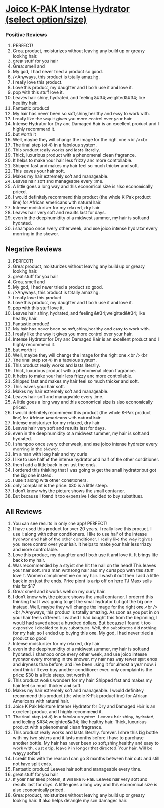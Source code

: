 # [Joico K-PAK Intense Hydrator (select option/size)](https://products.checkmycream.com/products/Joico-K-PAK-Intense-Hydrator-(select-optionsize).html)

### Positive Reviews

<ol>
      <li>PERFECT!</li>
      <li>Great product, moisturizes without leaving any build up or greasy looking hair.</li>
      <li>great stuff for you hair</li>
      <li>Great smell and</li>
      <li>My god, I had never tried a product so good.</li>
      <li>/&gt;Anyways, this product is totally amazing.</li>
      <li>I really love this product.</li>
      <li>Love this product, my daughter and I both use it and love it.  </li>
      <li>pop with this stuff love it.</li>
      <li>Leaves hair shiny, hydrated, and feeling &amp;#34;weighted&amp;#34; like healthy hair.</li>
      <li>Fantastic product!  </li>
      <li>My hair has never been so soft,shiny,healthy and easy to work with.</li>
      <li>I really like the way it gives you more control over your hair.</li>
      <li>Intense Hydrator for Dry and Damaged Hair is an excellent product and I highly recommend it.</li>
      <li>but worth it</li>
      <li>Well, maybe they will change the image for the right one.&lt;br /&gt;&lt;br</li>
      <li>The final step (of 4) in a fabulous system.</li>
      <li>This product really works and lasts literally.</li>
      <li>Thick, luxurious product with a phenomenal clean fragrance.</li>
      <li>It helps to make your hair less frizzy and more controllable.</li>
      <li>Shipped fast and makes my hair feel so much thicker and soft.</li>
      <li>This leaves your hair soft.</li>
      <li>Makes my hair extremely soft and manageable.  </li>
      <li>Leaves hair soft and manageable every time.</li>
      <li>A little goes a long way and this economical size is also economically priced.</li>
      <li>I would definitely recommend this product (the whole K-Pak product line) for African Americans with natural hair.</li>
      <li>Intense moisturizer for my relaxed, dry hair</li>
      <li>Leaves hair very soft and results last for days.  </li>
      <li>even in the deep humidity of a midwest summer, my hair is soft and hydrated.</li>
      <li>i shampoo once every other week, and use joico intense hydrator every morning in the shower.</li>
</ol>


<h2>Negative Reviews</h2>
<ol>
<li> PERFECT!</li>
<li> Great product, moisturizes without leaving any build up or greasy looking hair.</li>
<li> great stuff for you hair</li>
<li> Great smell and</li>
<li> My god, I had never tried a product so good.</li>
<li> /&gt;Anyways, this product is totally amazing.</li>
<li> I really love this product.</li>
<li> Love this product, my daughter and I both use it and love it.  </li>
<li> pop with this stuff love it.</li>
<li> Leaves hair shiny, hydrated, and feeling &amp;#34;weighted&amp;#34; like healthy hair.</li>
<li> Fantastic product!  </li>
<li> My hair has never been so soft,shiny,healthy and easy to work with.</li>
<li> I really like the way it gives you more control over your hair.</li>
<li> Intense Hydrator for Dry and Damaged Hair is an excellent product and I highly recommend it.</li>
<li> but worth it</li>
<li> Well, maybe they will change the image for the right one.&lt;br /&gt;&lt;br</li>
<li> The final step (of 4) in a fabulous system.</li>
<li> This product really works and lasts literally.</li>
<li> Thick, luxurious product with a phenomenal clean fragrance.</li>
<li> It helps to make your hair less frizzy and more controllable.</li>
<li> Shipped fast and makes my hair feel so much thicker and soft.</li>
<li> This leaves your hair soft.</li>
<li> Makes my hair extremely soft and manageable.  </li>
<li> Leaves hair soft and manageable every time.</li>
<li> A little goes a long way and this economical size is also economically priced.</li>
<li> I would definitely recommend this product (the whole K-Pak product line) for African Americans with natural hair.</li>
<li> Intense moisturizer for my relaxed, dry hair</li>
<li> Leaves hair very soft and results last for days.  </li>
<li> even in the deep humidity of a midwest summer, my hair is soft and hydrated.</li>
<li> i shampoo once every other week, and use joico intense hydrator every morning in the shower.</li>
<li> Im a man with long hair and my curls</li>
<li> I like to use half of the intense hydrator and half of the other conditioner.</li>
<li> then I add a little back in on just the ends.</li>
<li> I ordered this thinking that I was going to get the small hydrator but got the big one instead.</li>
<li> I use it along with other conditioners.</li>
<li> only complaint is the price: $30 is a little steep.</li>
<li> I don&#x27;t know why the picture shows the small container.</li>
<li> But because I found it too expensive I decided to buy substitues.</li>
</ol>

<h2>All Reviews</h2>

<ol>
    <li> You can see results in only one app! PERFECT!</li>
    <li> I have used this product for over 20 years. I really love this product. I use it along with other conditioners. I like to use half of the intense hydrator and half of the other conditioner. I really like the way it gives you more control over your hair. It helps to make your hair less frizzy and more controllable.</li>
    <li> Love this product, my daughter and I both use it and love it.  It brings life back to my hair.</li>
    <li> Was recommended by a stylist she hit the nail on the head! This leaves your hair soft. Im a man with long hair and my curls pop with this stuff love it. Women compliment me on my hair. I wash it out then I add a little back in on just the ends. Price piont is a rip off on here TJ Maxx sells this for $17</li>
    <li> Great smell and it works well on my curly hair.</li>
    <li> I don&#x27;t know why the picture shows the small container. I ordered this thinking that I was going to get the small hydrator but got the big one instead. Well, maybe they will change the image for the right one.&lt;br /&gt;&lt;br /&gt;Anyways, this product is totally amazing. As soon as you put in on your hair feels different. I wished I had bought this from the beginning, I would had saved about a hundred dollars. But because I found it too expensive I decided to buy substitues. Well, the substitutes did nothing for my hair, so I ended up buying this one. My god, I had never tried a product so good.</li>
    <li> Intense moisturizer for my relaxed, dry hair</li>
    <li> even in the deep humidity of a midwest summer, my hair is soft and hydrated. i shampoo once every other week, and use joico intense hydrator every morning in the shower. my hair has way fewer split ends and dryness than before, and i&#x27;ve been using it for almost a year now. i dont think i&#x27;ll ever buy another conditioner ever. only complaint is the price: $30 is a little steep. but worth it</li>
    <li> This product works wonders for my hair! Shipped fast and makes my hair feel so much thicker and soft.</li>
    <li> Makes my hair extremely soft and manageable.  I would definitely recommend this product (the whole K-Pak product line) for African Americans with natural hair.</li>
    <li> Joice K Pak Moisture Intense Hydrator for Dry and Damaged Hair is an excellent product and I highly recommend it.</li>
    <li> The final step (of 4) in a fabulous system. Leaves hair shiny, hydrated, and feeling &amp;#34;weighted&amp;#34; like healthy hair. Thick, luxurious product with a phenomenal clean fragrance.</li>
    <li> This product really works and lasts literally. forever. I shre this big bottle with my two sisters and it lasts months before i have to purchase another bottle. My hair has never been so soft,shiny,healthy and easy to work with. Just a tip, leave it in longer that directed. Your hair. Will be wayyy softer!</li>
    <li> I credit this with the reason I can go 8 months between hair cuts and still not have split ends.</li>
    <li> Fantastic product!  Leaves hair soft and manageable every time.</li>
    <li> great stuff for you hair</li>
    <li> If your hair likes protein, it will like K-Pak.  Leaves hair very soft and results last for days.  A little goes a long way and this economical size is also economically priced.</li>
    <li> Great product, moisturizes without leaving any build up or greasy looking hair. It also helps detangle my sun damaged hair.</li>
</ol>




